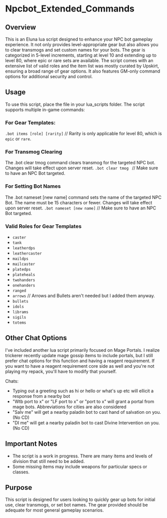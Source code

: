 # Npcbot_Extended_Commands

## Overview

This is an Eluna lua script designed to enhance your NPC bot gameplay experience. It not only provides level-appropriate gear but also allows you to clear transmogs and set custom names for your bots. The gear is categorized in 5-level increments, starting at level 10 and extending up to level 80, where epic or rare sets are available. The script comes with an extensive list of valid roles and the item list was mostly curated by Upskirt, ensuring a broad range of gear options. It also features GM-only command options for additional security and control.

## Usage

To use this script, place the file in your lua_scripts folder. The script supports multiple in-game commands:

### For Gear Templates:
`.bot items [role] [rarity]`  // Rarity is only applicable for level 80, which is `epic` or `rare`.

### For Transmog Clearing
The .bot clear tmog command clears transmog for the targeted NPC bot. Changes will take effect upon server reset.
`.bot clear tmog ` // Make sure to have an NPC Bot targeted. 

### For Setting Bot Names
The .bot nameset [new name] command sets the name of the targeted NPC Bot. The name must be 15 characters or fewer. Changes will take effect upon server reset.
`.bot nameset [new name]`  // Make sure to have an NPC Bot targeted.

### Valid Roles for Gear Templates

- `caster`
- `tank`
- `leatherdps`
- `leathercaster`
- `maildps`
- `mailcaster`
- `platedps`
- `plateheals`
- `twohanders`
- `onehanders`
- `ranged`
- `arrows` // Arrows and Bullets aren't needed but I added them anyway.
- `bullets`
- `idols`
- `librams`
- `sigils`
- `totems`

## Other Chat Options
I've included another lua script primarily focused on Mage Portals. I realize trickerer recently update mage gossip items to include portals, but I still prefer chat options for this function and having a reagent requirement. If you want to have a reagent requirement core side as well and you're not playing my repack, you'll have to modify that yourself.

Chats:
- Typing out a greeting such as hi or hello or what's up etc will ellicit a response from a nearby bot
- "Wtb port to x" or "LF port to x" or "port to x" will grant a portal from mage bots. Abbreviations for cities are also considered
- "Salv me" will get a nearby paladin bot to cast hand of salvation on you. (No CD)
- "DI me" will get a nearby paladin bot to cast Divine Intervention on you. (No CD)

## Important Notes

- The script is a work in progress. There are many items and levels of division that still need to be added.
- Some missing items may include weapons for particular specs or classes.

## Purpose

This script is designed for users looking to quickly gear up bots for initial use, clear transmogs, or set bot names. The gear provided should be adequate for most general gameplay scenarios.
